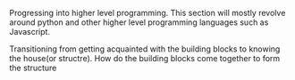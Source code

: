 Progressing into higher level programming. This section will mostly revolve around python and other higher level programming languages such as Javascript.

Transitioning from getting acquainted with the building blocks to knowing the house(or structre).
How do the building blocks come together to form the structure
